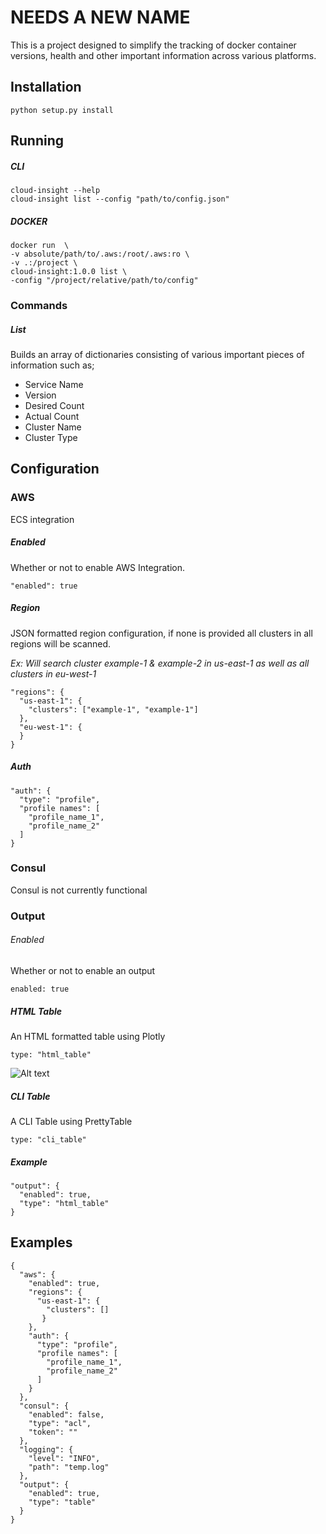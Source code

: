 # NEEDS A NEW NAME
This is a project designed to simplify the tracking of docker container versions, health and other important information across various platforms.

## Installation

```
python setup.py install
```

## Running

##### CLI

```
cloud-insight --help
cloud-insight list --config "path/to/config.json"
```

##### DOCKER

```
docker run  \
-v absolute/path/to/.aws:/root/.aws:ro \
-v .:/project \
cloud-insight:1.0.0 list \
-config "/project/relative/path/to/config"
```

### Commands

##### List
Builds an array of dictionaries consisting of various important pieces of information such as;
* Service Name
* Version
* Desired Count
* Actual Count
* Cluster Name
* Cluster Type

## Configuration

### AWS

ECS integration

##### Enabled

Whether or not to enable AWS Integration.
```
"enabled": true
```

##### Region

JSON formatted region configuration, if none is provided all clusters in all regions will be scanned.

*Ex: Will search cluster example-1 & example-2 in us-east-1 as well as all clusters in eu-west-1*

```
"regions": {
  "us-east-1": {
    "clusters": ["example-1", "example-1"]
  },
  "eu-west-1": {
  }
}
```

##### Auth

```
"auth": {
  "type": "profile",
  "profile names": [
    "profile_name_1",
    "profile_name_2"
  ]
}
```

### Consul

Consul is not currently functional

### Output

###### Enabled
Whether or not to enable an output

```
enabled: true
```

##### HTML Table
An HTML formatted table using Plotly
```
type: "html_table"
```

![Alt text](examples/basic_table.png?raw=true "Basic Table")

##### CLI Table
A CLI Table using PrettyTable

```
type: "cli_table"
```
##### Example

```
"output": {
  "enabled": true,
  "type": "html_table"
}
```

## Examples

```
{
  "aws": {
    "enabled": true,
    "regions": {
      "us-east-1": {
        "clusters": []
       }
    },
    "auth": {
      "type": "profile",
      "profile names": [
        "profile_name_1",
        "profile_name_2"
      ]
    }
  },
  "consul": {
    "enabled": false,
    "type": "acl",
    "token": ""
  },
  "logging": {
    "level": "INFO",
    "path": "temp.log"
  },
  "output": {
    "enabled": true,
    "type": "table"
  }
}

```